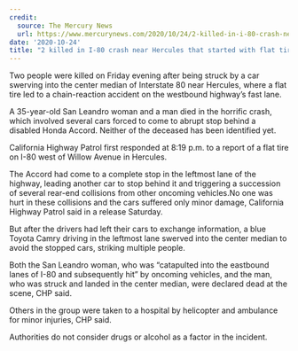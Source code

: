 ```yaml
---
credit:
  source: The Mercury News
  url: https://www.mercurynews.com/2020/10/24/2-killed-in-i-80-crash-near-hercules-that-started-with-flat-tire/
date: '2020-10-24'
title: "2 killed in I-80 crash near Hercules that started with flat tire"
---
```

Two people were killed on Friday evening after being struck by a car swerving into the center median of Interstate 80 near Hercules, where a flat tire led to a chain-reaction accident on the westbound highway’s fast lane.

A 35-year-old San Leandro woman and a man died in the horrific crash, which involved several cars forced to come to abrupt stop behind a disabled Honda Accord. Neither of the deceased has been identified yet.

California Highway Patrol first responded at 8:19 p.m. to a report of a flat tire on I-80 west of Willow Avenue in Hercules.

The Accord had come to a complete stop in the leftmost lane of the highway, leading another car to stop behind it and triggering a succession of several rear-end collisions from other oncoming vehicles.No one was hurt in these collisions and the cars suffered only minor damage, California Highway Patrol said in a release Saturday.

But after the drivers had left their cars to exchange information, a blue Toyota Camry driving in the leftmost lane swerved into the center median to avoid the stopped cars, striking multiple people.

Both the San Leandro woman, who was “catapulted into the eastbound lanes of I-80 and subsequently hit” by oncoming vehicles, and the man, who was struck and landed in the center median, were declared dead at the scene, CHP said.

Others in the group were taken to a hospital by helicopter and ambulance for minor injuries, CHP said.

Authorities do not consider drugs or alcohol as a factor in the incident.
